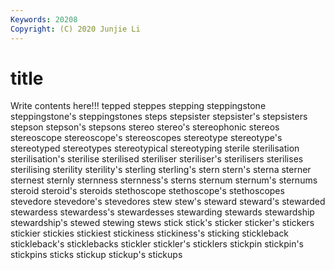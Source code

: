 ```yaml
---
Keywords: 20208
Copyright: (C) 2020 Junjie Li
---
```


# title

Write contents here!!!
tepped 
steppes 
stepping 
steppingstone 
steppingstone's 
steppingstones
steps 
stepsister 
stepsister's 
stepsisters 
stepson 
stepson's 
stepsons 
stereo 
stereo's 
stereophonic
stereos 
stereoscope 
stereoscope's 
stereoscopes 
stereotype 
stereotype's 
stereotyped 
stereotypes 
stereotypical 
stereotyping
sterile 
sterilisation 
sterilisation's 
sterilise 
sterilised 
steriliser 
steriliser's 
sterilisers 
sterilises 
sterilising
sterility 
sterility's 
sterling 
sterling's 
stern 
stern's 
sterna 
sterner 
sternest 
sternly
sternness 
sternness's 
sterns 
sternum 
sternum's 
sternums 
steroid 
steroid's 
steroids 
stethoscope
stethoscope's 
stethoscopes 
stevedore 
stevedore's 
stevedores 
stew 
stew's 
steward 
steward's 
stewarded
stewardess 
stewardess's 
stewardesses 
stewarding 
stewards 
stewardship 
stewardship's 
stewed 
stewing 
stews
stick 
stick's 
sticker 
sticker's 
stickers 
stickier 
stickies 
stickiest 
stickiness 
stickiness's
sticking 
stickleback 
stickleback's 
sticklebacks 
stickler 
stickler's 
sticklers 
stickpin 
stickpin's 
stickpins
sticks 
stickup 
stickup's 
stickups 
